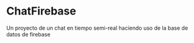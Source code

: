 # ChatFirebase
Un proyecto de un chat en tiempo semi-real haciendo uso de la base de datos de firebase

